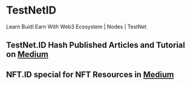 # TestNetID
Learn Buidl Earn With Web3 Ecosystem | Nodes | TestNet

## TestNet.ID Hash Published Articles and Tutorial on [Medium](https://idtestnet.medium.com/)
## NFT.ID special for NFT Resources in [Medium](https://idnft.medium.com/)
